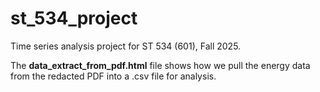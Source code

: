 # st_534_project
Time series analysis project for ST 534 (601), Fall 2025.


The **data_extract_from_pdf.html** file shows how we pull the energy data from the redacted PDF into a .csv file for analysis.
